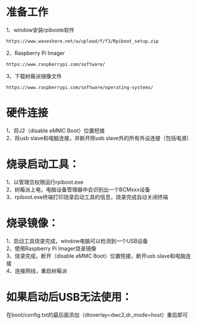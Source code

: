 <!--
 * @Description : 
 * @Author      : Yufeng Zhang
 * @Date: 2023-08-29 13:56:51
 * @LastEditTime: 2023-08-29 14:00:48
-->
# 准备工作
1、window安装rpiboote软件
```
https://www.waveshare.net/w/upload/f/f3/Rpiboot_setup.zip
```  
2、Raspberry Pi Imager
```
https://www.raspberrypi.com/software/
```
3、下载树莓派镜像文件
```
https://www.raspberrypi.com/software/operating-systems/
```

# 硬件连接
1、将J2（disable eMMC Boot）位置短接   
2、将usb slave和电脑连接，并断开除usb slave外的所有外设连接（包括电源）   

# 烧录启动工具：
1、以管理员权限运行rpiboot.exe   
2、树莓派上电，电脑设备管理器中会识别出一个BCMxxx设备   
3、rpiboot.exe终端打印烧录启动工具的信息，烧录完成自动关闭终端

# 烧录镜像：
1、启动工具烧录完成，window电脑可以检测到一个USB设备   
2、使用Raspberry Pi Imager烧录镜像   
3、烧录完成，断开（disable eMMC Boot）位置短接，断开usb slave和电脑连接   
4、连接网线，重启树莓派

# 如果启动后USB无法使用：
在boot/config.txt的最后面添加（dtoverlay=dwc2,dr_mode=host）重启即可